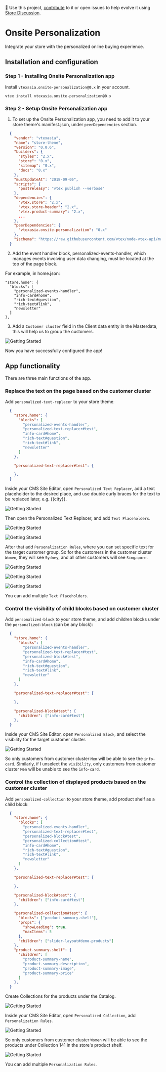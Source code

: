 📢 Use this project, [contribute](https://github.com/vtex-apps/adobe-launch-pixel) to it or open issues to help evolve it using [Store Discussion](https://github.com/vtex-apps/store-discussion).

# Onsite Personalization

Integrate your store with the personalized online buying experience.

## Installation and configuration

### Step 1 - Installing Onsite Personalization app
Install `vtexasia.onsite-personalization@0.x` in your account.

    
    vtex install vtexasia.onsite-personalization@0.x
    

### Step 2 - Setup Onsite Personalization app
1. To set up the Onsite Personalization app, you need to add it to your store theme's manifest.json, under `peerDependencies` section.

```json
  {
    "vendor": "vtexasia",
    "name": "store-theme",
    "version": "0.0.6",
    "builders": {
      "styles": "2.x",
      "store": "0.x",
      "sitemap": "0.x",
      "docs": "0.x"
    },
    "mustUpdateAt": "2018-09-05",
    "scripts": {
      "postreleasy": "vtex publish --verbose"
    },
    "dependencies": {
      "vtex.store": "2.x",
      "vtex.store-header": "2.x",
      "vtex.product-summary": "2.x",
      ...
    },
    "peerDependencies": {
      "vtexasia.onsite-personalization": "0.x"
    },
    "$schema": "https://raw.githubusercontent.com/vtex/node-vtex-api/master/gen/manifest.schema"
  }
```

2. Add the event handler block, personalized-events-handler, which manages events involving user data changing, must be located at the top of the page block.

  For example, in home.json:

    "store.home": {
      "blocks": [
        "personalized-events-handler",
        "info-card#home",
        "rich-text#question",
        "rich-text#link",
        "newsletter"
      ]
    },

3. Add a `Customer cluster` field in the Client data entity in the Masterdata, this will help us to group the customers.

  ![Getting Started](ss1.png)

  Now you have successfully configured the app! 



## App functionality

There are three main functions of the app.

### Replace the text on the page based on the customer cluster

Add `personalized-text-replacer` to your store theme:

```json
  {
    "store.home": {
      "blocks": [
        "personalized-events-handler",
        "personalized-text-replacer#test",
        "info-card#home",
        "rich-text#question",
        "rich-text#link",
        "newsletter"
      ]
    },

    "personalized-text-replacer#test": {

    },
  }
```

Inside your CMS Site Editor, open `Personalized Text Replacer`, add a text placeholder to the desired place, and use double curly braces for the text to be replaced later, e.g. {{city}}.

![Getting Started](ss2.png)

Then open the Personalized Text Replacer, and add `Text Placeholders`.

![Getting Started](ss3.png)

![Getting Started](ss4.png)

After that add `Personalization Rules`, where you can set specific text for the target customer group. So for the customers in the customer cluster `Women`, they will see `Sydney`, and all other customers will see `Singapore`.

![Getting Started](ss5.png)

![Getting Started](ss6.png)

![Getting Started](ss7.png)

You can add multiple `Text Placeholders`.

### Control the visibility of child blocks based on customer cluster

Add `personalized-block` to your store theme, and add children blocks under the `personalized-block` (can be any block):

```json
  {
    "store.home": {
      "blocks": [
        "personalized-events-handler",
        "personalized-text-replacer#test",
        "personalized-block#test",
        "info-card#home",
        "rich-text#question",
        "rich-text#link",
        "newsletter"
      ]
    },

    "personalized-text-replacer#test": {

    },

    "personalized-block#test": {
      "children": ["info-card#test"]
    },
  }
```

Inside your CMS Site Editor, open `Personalized Block`, and select the visibility for the target customer cluster.

![Getting Started](ss8.png)

So only customers from customer cluster `Men` will be able to see the `info-card`. Similarly, if I unselect the `visibility`, only customers from customer cluster `Men` will be unable to see the `info-card`.


### Control the collection of displayed products based on the customer cluster

Add `personalized-collection` to your store theme, add product shelf as a child block:

```json
  {
    "store.home": {
      "blocks": [
        "personalized-events-handler",
        "personalized-text-replacer#test",
        "personalized-block#test",
        "personalized-collection#test",
        "info-card#home",
        "rich-text#question",
        "rich-text#link",
        "newsletter"
      ]
    },

    "personalized-text-replacer#test": {

    },

    "personalized-block#test": {
      "children": ["info-card#test"]
    },

    "personalized-collection#test": {
      "blocks": ["product-summary.shelf"],
      "props": {
        "showLoading": true,
        "maxItems": 5
      },
      "children": ["slider-layout#demo-products"]
    },
    "product-summary.shelf": {
      "children": [
        "product-summary-name",
        "product-summary-description",
        "product-summary-image",
        "product-summary-price"
      ]
    },
  }
```

Create Collections for the products under the Catalog.

![Getting Started](ss9.png)

Inside your CMS Site Editor, open `Personalized Collection`, add `Personalization Rules`.

![Getting Started](ss10.png)

So only customers from customer cluster `Women` will be able to see the products under Collection 141 in the store's product shelf.

![Getting Started](ss11.png)

You can add multiple `Personalization Rules`.
